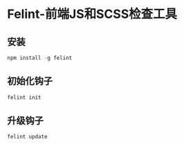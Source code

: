 Felint-前端JS和SCSS检查工具
========

## 安装

```c
npm install -g felint
```

## 初始化钩子

```c
felint init
```

## 升级钩子

```c
felint update
```
